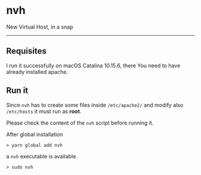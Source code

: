 # nvh
New Virtual Host, in a snap

---

## Requisites
I run it successfully on macOS Catalina 10.15.6, there You need to have already installed apache.
 
## Run it
Since `nvh` has to create some files inside `/etc/apache2/` and modify also `/etc/hosts` it must run as **root**.  

Please check the content of the `nvh` script before running it.

After global installation
``` 
> yarn global add nvh
```

a `nvh` executable is available.

```
> sudo nvh
```